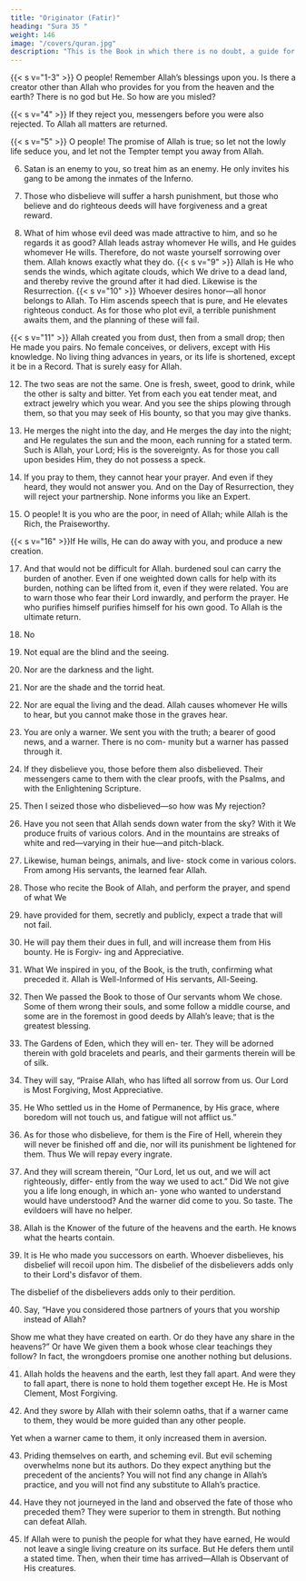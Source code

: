 ```yaml
---
title: "Originator (Fatir)"
heading: "Sura 35 "
weight: 146
image: "/covers/quran.jpg"
description: "This is the Book in which there is no doubt, a guide for the righteous."
---
```



{{< s v="1-3" >}}  O people! Remember Allah’s blessings upon you. Is there a creator other than Allah who provides for you from the heaven and
the earth? There is no god but He. So how are you misled?

{{< s v="4" >}}  If they reject you, messengers before you were also rejected. To Allah all matters are returned.

{{< s v="5" >}}  O people! The promise of Allah is true; so let not the lowly life seduce you, and let not the Tempter tempt you away from Allah.

6. Satan is an enemy to you, so treat him as an enemy. He only invites his gang to be among the inmates of the Inferno.

7. Those who disbelieve will suffer a harsh punishment, but those who believe and do
righteous deeds will have forgiveness and a great reward.

8. What of him whose evil deed was made attractive to him, and so he regards it as good?
Allah leads astray whomever He wills, and He guides whomever He wills. Therefore, do not
waste yourself sorrowing over them. Allah knows exactly what they do.
{{< s v="9" >}}  Allah is He who sends the winds, which agitate clouds, which We drive to a dead land, and thereby revive the ground after it had died. Likewise is the Resurrection.
{{< s v="10" >}}  Whoever desires honor—all honor belongs to Allah. To Him ascends speech that is pure, and He elevates righteous conduct. As for those who plot evil, a terrible punishment awaits them, and the planning of these will fail.

{{< s v="11" >}}  Allah created you from dust, then from a small drop; then He made you pairs. No female conceives, or delivers, except with His knowledge. No living thing advances in years, or its life is shortened, except it be in a Record. That is surely easy for Allah.

12. The two seas are not the same. One is fresh, sweet, good to drink, while the other is salty
and bitter. Yet from each you eat tender meat, and extract jewelry which you wear. And you
see the ships plowing through them, so that you may seek of His bounty, so that you may give thanks.

13. He merges the night into the day, and He merges the day into the night; and He regulates the sun and the moon, each running for a stated term. Such is Allah, your Lord; His is the sovereignty. As for those you call upon besides Him, they do not possess a speck. 

14. If you pray to them, they cannot hear your prayer. And even if they heard, they would not answer you. And on the Day of Resurrection, they will reject your partnership. None informs you like an Expert.

15. O people! It is you who are the poor, in need of Allah; while Allah is the Rich, the Praiseworthy.

{{< s v="16" >}}If He wills, He can do away with you, and produce a new creation.

17. And that would not be difficult for Allah. burdened soul can carry the burden of
another. Even if one weighted down calls for help with its burden, nothing can be lifted
from it, even if they were related. You are to warn those who fear their Lord inwardly, and
perform the prayer. He who purifies himself purifies himself for his own good. To Allah is
the ultimate return.

18. No
19. Not equal are the blind and the seeing.

20. Nor are the darkness and the light.

21. Nor are the shade and the torrid heat.

22. Nor are equal the living and the dead. Allah causes whomever He wills to hear, but you
cannot make those in the graves hear.

23. You are only a warner.
We sent you with the truth; a bearer of
good news, and a warner. There is no com-
munity but a warner has passed through it.

25. If they disbelieve you, those before them also disbelieved. Their messengers came to
them with the clear proofs, with the Psalms, and with the Enlightening Scripture.
26. Then I seized those who disbelieved—so how was My rejection?

27. Have you not seen that Allah sends down water from the sky? With it We produce
fruits of various colors. And in the mountains are streaks of white and red—varying in their
hue—and pitch-black.

28. Likewise, human beings, animals, and live-
stock come in various colors. From among
His servants, the learned fear Allah.

29. Those who recite the Book of Allah, and
perform the prayer, and spend of what We 
24. have provided for them, secretly and publicly, expect a trade that will not fail.
30. He will pay them their dues in full, and will
increase them from His bounty. He is Forgiv-
ing and Appreciative.
31. What We inspired in you, of the Book, is
the truth, confirming what preceded it. Allah
is Well-Informed of His servants, All-Seeing.
32. Then We passed the Book to those of Our
servants whom We chose. Some of them
wrong their souls, and some follow a middle
course, and some are in the foremost in good
deeds by Allah’s leave; that is the greatest
blessing.
33. The Gardens of Eden, which they will en-
ter. They will be adorned therein with gold
bracelets and pearls, and their garments
therein will be of silk.

34. They will say, “Praise Allah, who has lifted all sorrow from us. Our Lord is Most
Forgiving, Most Appreciative.

35. He Who settled us in the Home of Permanence, by His grace, where boredom will not
touch us, and fatigue will not afflict us.”

36. As for those who disbelieve, for them is the Fire of Hell, wherein they will never be finished off and die, nor will its punishment be lightened for them. Thus We will repay every ingrate. 

37. And they will scream therein, “Our Lord, let us out, and we will act righteously, differ-
ently from the way we used to act.” Did We not give you a life long enough, in which an-
yone who wanted to understand would have understood? And the warner did come to
you. So taste. The evildoers will have no helper.

38. Allah is the Knower of the future of the heavens and the earth. He knows what the hearts contain.

39. It is He who made you successors on earth. Whoever disbelieves, his disbelief will recoil upon him. The disbelief of the disbelievers adds only to their Lord's disfavor of them.

The disbelief of the disbelievers adds only to their perdition.

40. Say, “Have you considered those partners of yours that you worship instead of Allah?

Show me what they have created on earth. Or do they have any share in the heavens?” Or have We given them a book whose clear teachings they follow? In fact, the wrongdoers promise one another nothing but delusions.

41. Allah holds the heavens and the earth, lest
they fall apart. And were they to fall apart,
there is none to hold them together except
He. He is Most Clement, Most Forgiving.

42. And they swore by Allah with their solemn oaths, that if a warner came to them, they
would be more guided than any other people. 

Yet when a warner came to them, it only increased them in aversion.

43. Priding themselves on earth, and scheming evil. But evil scheming overwhelms none but
its authors. Do they expect anything but the precedent of the ancients? You will not find
any change in Allah’s practice, and you will not find any substitute to Allah’s practice.

44. Have they not journeyed in the land and observed the fate of those who preceded
them? They were superior to them in strength. But nothing can defeat Allah.

45. If Allah were to punish the people for what they have earned, He would not leave a single living creature on its surface. But He defers them until a stated time. Then, when their time has arrived—Allah is Observant of His creatures.


